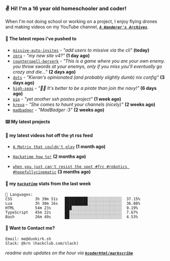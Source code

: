 ### ✌️ Hi! I'm a 16 year old homeschooler and coder!

When I'm not doing school or working on a project, I enjoy flying drones and making videos on my YouTube channel, [**_`A Wanderer's Archives`_**](https://youtube.com/@wanderer.archives).

#### 👷 The latest repos i've pushed to

- [`missive-auto-invites`](https://github.com/taciturnaxolotl/missive-auto-invites) - _"add users to missive via the cli"_ **(today)**
- [`zera`](https://github.com/taciturnaxolotl/zera) - _"my new site v4?"_ **(1 day ago)**
- [`counterspell-berserk`](https://github.com/thelegendofmario/counterspell-berserk) - _"This is a game where you are your own enemy. you throw swords at your enemys, only if you miss you'll eventually go crazy and die..."_ **(2 days ago)**
- [`dots`](https://github.com/taciturnaxolotl/dots) - _"Kieran's opinionated (and probably slightly dumb) nix config"_ **(3 days ago)**
- [`high-seas`](https://github.com/hackclub/high-seas) - _"🏴‍☠️ It's better to be a pirate than join the navy!"_ **(6 days ago)**
- [`pip`](https://github.com/taciturnaxolotl/pip) - _"yet another ssh pastes project"_ **(1 week ago)**
- [`kreva`](https://github.com/taciturnaxolotl/kreva) - _"She comes to haunt your channels (nicely)"_ **(2 weeks ago)**
- [`madbadger`](https://github.com/taciturnaxolotl/madbadger) - _"MadBadger :3"_ **(2 weeks ago)**

#### ⌨️ My latest projects


#### 🍿 my latest videos hot off the yt rss feed

- [`A Matrix that couldn't play`](https://www.youtube.com/watch?v=NodwjZF7uZw) **(1 month ago)**

- [`Hackatime how to!`](https://www.youtube.com/watch?v=eKoD9yyr1To) **(2 months ago)**

- [`when you just can't resist the spot #frc #robotics #hopefullycinematic`](https://www.youtube.com/watch?v=Y7SZ_TDleGM) **(3 months ago)**



#### 📡 my [_`hackatime`_](https://waka.hackclub.com) stats from the last week

```text
💾 Languages:
CSS          3h 39m 51s   ██████████░░░░░░░░░░░░░░░  37.15%
Lua          3h 38m 16s   ██████████░░░░░░░░░░░░░░░  36.88%
HTML         54m 23s      ███░░░░░░░░░░░░░░░░░░░░░░  9.19%
TypeScript   45m 22s      ██░░░░░░░░░░░░░░░░░░░░░░░  7.67%
Bash         26m 49s      ██░░░░░░░░░░░░░░░░░░░░░░░  4.53%
```

#### 📮 Want to Contact me?

```text
Email: me@dunkirk.sh
Slack: @krn (hackclub.com/slack)
```

_readme auto updates on the hour via [**`kcoderhtml/markscribe`**](https://github.com/kcoderhtml/markscribe)_
